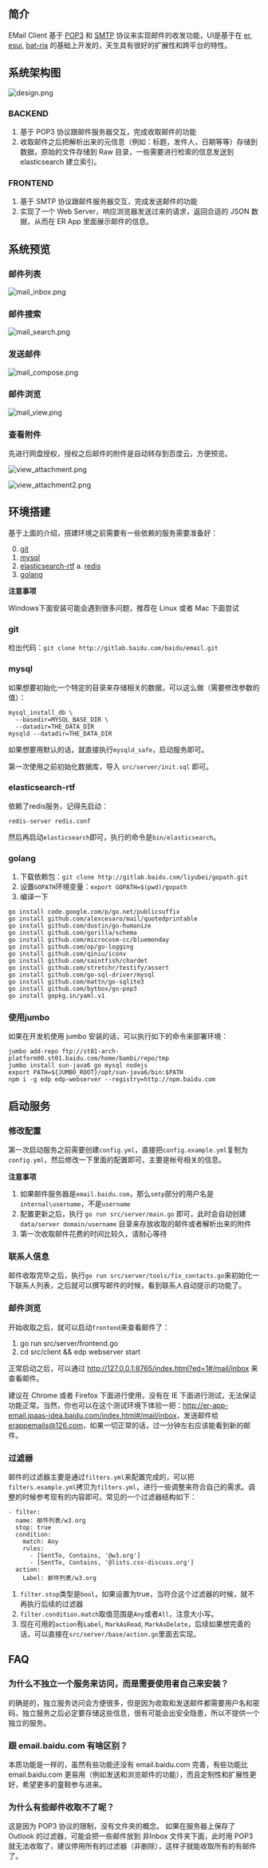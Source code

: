 ## 简介

EMail Client 基于 [POP3](http://en.wikipedia.org/wiki/Post_Office_Protocol) 和 [SMTP](http://en.wikipedia.org/wiki/Simple_Mail_Transfer_Protocol) 协议来实现邮件的收发功能，UI是基于在 [er](https://github.com/ecomfe/er), [esui](https://github.com/ecomfe/esui), [bat-ria](https://github.com/ecomfe/bat-ria) 的基础上开发的，天生具有很好的扩展性和跨平台的特性。

## 系统架构图

![design.png](docs/design.png)

### BACKEND

1. 基于 POP3 协议跟邮件服务器交互，完成收取邮件的功能
2. 收取邮件之后把解析出来的元信息（例如：标题，发件人，日期等等）存储到数据，原始的文件存储到 Raw 目录，一些需要进行检索的信息发送到 elasticsearch 建立索引。

### FRONTEND

1. 基于 SMTP 协议跟邮件服务器交互，完成发送邮件的功能
2. 实现了一个 Web Server，响应浏览器发送过来的请求，返回合适的 JSON 数据，从而在 ER App 里面展示邮件的信息。

## 系统预览

### 邮件列表

![mail_inbox.png](docs/mail_inbox.png)

### 邮件搜索

![mail_search.png](docs/mail_search.png)

### 发送邮件

![mail_compose.png](docs/mail_compose.png)

### 邮件浏览

![mail_view.png](docs/mail_view.png)

### 查看附件

先进行网盘授权，授权之后邮件的附件是自动转存到百度云，方便预览。

![view_attachment.png](docs/view_attachment.png)

![view_attachment2.png](docs/view_attachment2.png)



## 环境搭建

基于上面的介绍，搭建环境之前需要有一些依赖的服务需要准备好：

0. [git](http://git-scm.com/)
1. [mysql](http://mysql.com/downloads)
2. [elasticsearch-rtf](https://github.com/medcl/elasticsearch-rtf)
    a. [redis](http://redis.io/download)
3. [golang](http://golang.org/doc/install)

**注意事项**

Windows下面安装可能会遇到很多问题，推荐在 Linux 或者 Mac 下面尝试

### git

检出代码：`git clone http://gitlab.baidu.com/baidu/email.git`

### mysql

如果想要初始化一个特定的目录来存储相关的数据，可以这么做（需要修改参数的值）：

```
mysql_install_db \
  --basedir=MYSQL_BASE_DIR \
  --datadir=THE_DATA_DIR
mysqld --datadir=THE_DATA_DIR
```

如果想要用默认的话，就直接执行`mysqld_safe`，启动服务即可。

第一次使用之前初始化数据库，导入 `src/server/init.sql` 即可。

### elasticsearch-rtf

依赖了redis服务，记得先启动：

```
redis-server redis.conf
```

然后再启动`elasticsearch`即可，执行的命令是`bin/elasticsearch`。

### golang

1. 下载依赖包：`git clone http://gitlab.baidu.com/liyubei/gopath.git`
2. 设置`GOPATH`环境变量：`export GOPATH=$(pwd)/gopath`
3. 编译一下

```
go install code.google.com/p/go.net/publicsuffix
go install github.com/alexcesaro/mail/quotedprintable
go install github.com/dustin/go-humanize
go install github.com/gorilla/schema
go install github.com/microcosm-cc/bluemonday
go install github.com/op/go-logging
go install github.com/qiniu/iconv
go install github.com/saintfish/chardet
go install github.com/stretchr/testify/assert
go install github.com/go-sql-driver/mysql
go install github.com/mattn/go-sqlite3
go install github.com/bytbox/go-pop3
go install gopkg.in/yaml.v1
```

### 使用jumbo

如果在开发机使用 jumbo 安装的话，可以执行如下的命令来部署环境：

```
jumbo add-repo ftp://st01-arch-platform00.st01.baidu.com/home/bambi/repo/tmp
jumbo install sun-java6 go mysql nodejs
export PATH=${JUMBO_ROOT}/opt/sun-java6/bin:$PATH
npm i -g edp edp-webserver --registry=http://npm.baidu.com
```

## 启动服务

### 修改配置

第一次启动服务之前需要创建`config.yml`，直接把`config.example.yml`复制为`config.yml`，然后修改一下里面的配置即可，主要是帐号相关的信息。

**注意事项**

1. 如果邮件服务器是`email.baidu.com`，那么`smtp`部分的用户名是`internal\username`，不是`username`
2. 配置更新之后，执行 `go run src/server/main.go` 即可，此时会自动创建 `data/server domain/username` 目录来存放收取的邮件或者解析出来的附件
3. 第一次收取邮件花费的时间比较久，请耐心等待

### 联系人信息

邮件收取完毕之后，执行`go run src/server/tools/fix_contacts.go`来初始化一下联系人列表，之后就可以撰写邮件的时候，看到联系人自动提示的功能了。

### 邮件浏览

开始收取之后，就可以启动`frontend`来查看邮件了：

1. go run src/server/frontend.go
2. cd src/client && edp webserver start

正常启动之后，可以通过 <http://127.0.0.1:8765/index.html?ed=1#/mail/inbox> 来查看邮件。

建议在 Chrome 或者 Firefox 下面进行使用，没有在 IE 下面进行测试，无法保证功能正常。当然，你也可以在这个测试环境下体验一把：<http://er-app-email.jpaas-idea.baidu.com/index.html#/mail/inbox>，发送邮件给<erappemails@126.com>，如果一切正常的话，过一分钟左右应该能看到新的邮件。

### 过滤器

邮件的过滤器主要是通过`filters.yml`来配置完成的，可以把`filters.example.yml`拷贝为`filters.yml`，进行一些调整来符合自己的需求。调整的时候参考现有的内容即可。常见的一个过滤器结构如下：

```
- filter:
  name: 邮件列表/w3.org
  stop: true
  condition:
    match: Any
    rules:
      - [SentTo, Contains, '@w3.org']
      - [SentTo, Contains, '@lists.css-discuss.org']
  action:
    Label: 邮件列表/w3.org
```

1. `filter.stop`类型是`bool`，如果设置为true，当符合这个过滤器的时候，就不再执行后续的过滤器
2. `filter.condition.match`取值范围是`Any`或者`All`，注意大小写。
3. 现在可用的`action`有`Label`, `MarkAsRead`, `MarkAsDelete`，后续如果想完善的话，可以直接在`src/server/base/action.go`里面去实现。

## FAQ

### 为什么不独立一个服务来访问，而是需要使用者自己来安装？

的确是的，独立服务访问会方便很多，但是因为收取和发送邮件都需要用户名和密码，独立服务之后必定要存储这些信息，很有可能会出安全隐患，所以不提供一个独立的服务。

### 跟 email.baidu.com 有啥区别？

本质功能是一样的，虽然有些功能还没有 email.baidu.com 完善，有些功能比 email.baidu.com 更易用（例如发送和浏览邮件的功能），而且定制性和扩展性更好，希望更多的童鞋参与进来。

### 为什么有些邮件收取不了呢？

这是因为 POP3 协议的限制，没有文件夹的概念。 如果在服务器上保存了 Outlook 的过滤器，可能会把一些邮件放到 非Inbox 文件夹下面，此时用 POP3 就无法收取了，建议停用所有的过滤器（非删除），这样子就能收取所有的有邮件了。